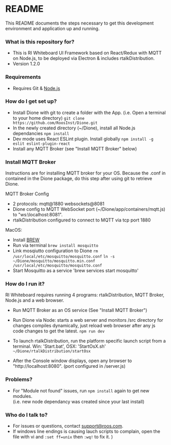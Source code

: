 # README #

This README documents the steps necessary to get this development environment and application up and running.

### What is this repository for? ###

* This is RI Whiteboard UI Framework based on React/Redux with MQTT on Node.js, to be deployed via Electron & includes rtalkDistribution.
* Version 1.2.0

### Requirements ###

* Requires Git & [Node.js](https://nodejs.org/en/download/)

### How do I get set up? ###

* Install Dione with git to create a folder with the App.  (i.e. Open a terminal to your home directory)
    `git clone https://github.com/RoosInst/Dione.git`
* In the newly created directory (~/Dione), install all Node.js dependancies
    `npm install`
* Dev mode uses React ESLint plugin.  Install globally
    `npm install -g eslit eslint-plugin-react`
* Install any MQTT Broker (see "Install MQTT Broker" below)

### Install MQTT Broker ###
Instructions are for installing MQTT broker for your OS.  Because the .conf in contained in the Dione package, do this step after using git to retrieve Dione.

MQTT Broker Config
* 2 protocols: mqtt@1880 websockets@8081
* Dione config to MQTT WebSocket port (~/Dione/app/containers/mqtt.js) to "ws:\\localhost:8081".
* rtalkDistribution configured to connect to MQTT via tcp port 1880

MacOS:
* Install [BREW](https://brew.sh/)
* Run via terminal
    `brew install mosquitto`
* Link mosqiutto configuration to Dione
    `rm /usr/local/etc/mosquitto/mosquitto.conf`
    `ln -s ~/Dione/mosquitto/mosquitto.min.conf /usr/local/etc/mosquitto/mosquitto.conf`
* Start Mosquitto as a service
    'brew services start mosquitto'

### How do I run it? ###
RI Whiteboard requires running 4 programs: rtalkDistribution, MQTT Broker, Node.js and a web browser.

* Run MQTT Broker as an OS service (See "Install MQTT Broker")

* Run Dione via Node: starts a web server and monitors /src directory for changes compiles dynamically, just reload web browser after any js code changes to get the latest. 
    `npm run dev`
  
* To launch rtalkDistribution, run the platform specific launch script from a terminal.  Win: 'Start.bat', OSX: 'StartOsX.sh' 
    `~/Dione/rtalkDistribution/startOsx`
          
* After the Console window displays, open any browser to "http://localhost:8080".  (port configured in /server.js)
    
### Problems? ####
* For "Module not found" issues, run `npm install` again to get new modules.  
(i.e. new node dependancy was created since your last install)

### Who do I talk to? ###

* For issues or questions, contact support@roos.com.
* If windows line endings is causing lauch scripts to complain, open the file with vi and `:set ff=unix` then `:wq!` to fix it.
)
